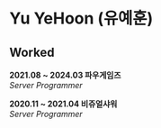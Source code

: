 # Yu YeHoon (유예훈)

## Worked

**2021.08 ~ 2024.03 파우게임즈**  
*Server Programmer*

**2020.11 ~ 2021.04 비쥬얼샤워**  
*Server Programmer*
